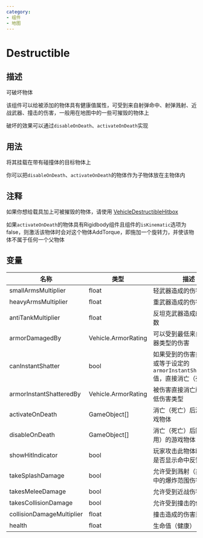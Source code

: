 ```yaml
---
category: 
- 组件
- 地图
---
```

# Destructible
## 描述

可破坏物体

该组件可以给被添加的物体具有健康值属性，可受到来自射弹命中、射弹溅射、近战武器、撞击的伤害，一般用在地图中的一些可摧毁的物体上

破坏的效果可以通过`disableOnDeath`、`activateOnDeath`实现

## 用法

将其挂载在带有碰撞体的目标物体上

你可以把`disableOnDeath`、`activateOnDeath`的物体作为子物体放在主物体内

## 注释

如果你想给载具加上可被摧毁的物体，请使用 [VehicleDestructibleHitbox](./VehicleDestructibleHitbox.md)

如果`activateOnDeath`的物体具有Rigidbody组件且组件的`isKinematic`选项为false，则激活该物体时会对这个物体AddTorque，即施加一个旋转力，并使该物体不属于任何一个父物体

## 变量
| 名称 | 类型 | 描述 |
| ----------- | ----------- | ----------- |
| smallArmsMultiplier  | float | 轻武器造成的伤害乘数 |  
| heavyArmsMultiplier  | float | 重武器造成的伤害乘数 |  
| antiTankMultiplier  | float | 反坦克武器造成的伤害乘数 |  
| armorDamagedBy  | Vehicle.ArmorRating | 可以受到最低来自指定武器类型的伤害 |  
| canInstantShatter  | bool | 如果受到的伤害类型大于或等于设定的`armorInstantShatteredBy`值，直接消亡（死亡） |  
| armorInstantShatteredBy  | Vehicle.ArmorRating | 被伤害直接消亡所需的最低伤害类型 |  
| activateOnDeath | GameObject[] | 消亡（死亡）后激活的游戏物体 |  
| disableOnDeath | GameObject[] | 消亡（死亡）后隐藏（禁用）的游戏物体 |  
| showHitIndicator  | bool | 玩家攻击此物体时，玩家是否显示命中反馈 |  
| takeSplashDamage  | bool | 允许受到溅射（非直接命中的爆炸范围伤害）伤害 |  
| takesMeleeDamage  | bool | 允许受到近战伤害 |  
| takesCollisionDamage  | bool | 允许受到撞击的伤害 |  
| collisionDamageMultiplier  | float | 撞击造成的伤害乘数 |  
| health  | float | 生命值（健康） |  
